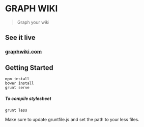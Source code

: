 # GRAPH WIKI
> Graph your wiki

## See it live

### [graphwiki.com](http://www.graphwiki.com)

## Getting Started

	npm install
	bower install
	grunt serve
	
##### To compile stylesheet
	
	grunt less

Make sure to update gruntfile.js and set the path to your less files.
	
